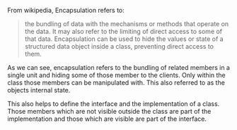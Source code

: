 From wikipedia, Encapsulation refers to:
> the bundling of data with the mechanisms or methods that operate on the data. It may also refer to the limiting of direct access to some of that data. Encapsulation can be used to hide the values or state of a structured data object inside a class, preventing direct access to them.

As we can see, encapsulation refers to the bundling of related members in a single unit and hiding some of those member to the clients. Only within the class those members can be manipulated with. This also referred to as the objects internal state.

This also helps to define the interface and the implementation of a class. Those members which are not visible outside the class are part of the implementation and those which are visible are part of the interface.

